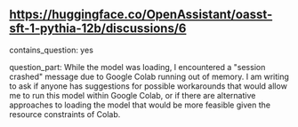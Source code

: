 ## https://huggingface.co/OpenAssistant/oasst-sft-1-pythia-12b/discussions/6

contains_question: yes

question_part: While the model was loading, I encountered a "session crashed" message due to Google Colab running out of memory. I am writing to ask if anyone has suggestions for possible workarounds that would allow me to run this model within Google Colab, or if there are alternative approaches to loading the model that would be more feasible given the resource constraints of Colab.